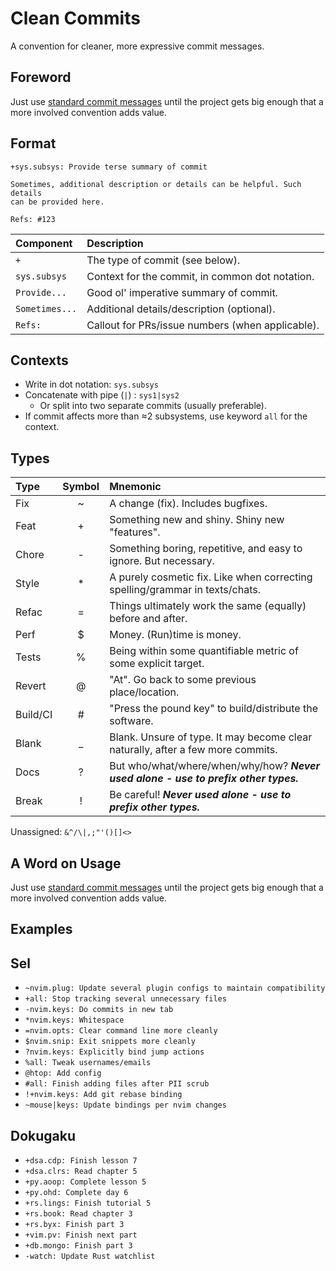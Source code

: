 # Clean Commits
A convention for cleaner, more expressive commit messages.

## Foreword
Just use [standard commit messages](https://cbea.ms/git-commit/) until the project gets big enough that a more involved convention adds value.

## Format
```
+sys.subsys: Provide terse summary of commit

Sometimes, additional description or details can be helpful. Such details
can be provided here.

Refs: #123
```

| Component      | Description                                      |
|:---------------|:-------------------------------------------------|
| `+`            | The type of commit (see below).                  |
| `sys.subsys`   | Context for the commit, in common dot notation.  |
| `Provide...`   | Good ol' imperative summary of commit.           |
| `Sometimes...` | Additional details/description (optional).       |
| `Refs:`        | Callout for PRs/issue numbers (when applicable). |


## Contexts
- Write in dot notation: `sys.subsys`
- Concatenate with pipe (`|`) : `sys1|sys2`
    * Or split into two separate commits (usually preferable).
- If commit affects more than ≈2 subsystems, use keyword `all` for the context.


## Types

| Type     | Symbol | Mnemonic                                                                             |
|:---------|:------:|:-------------------------------------------------------------------------------------|
| Fix      | ~      | A change (fix). Includes bugfixes.                                                   |
| Feat     | +      | Something new and shiny. Shiny new "features".                                       |
| Chore    | -      | Something boring, repetitive, and easy to ignore. But necessary.                     |
| Style    | *      | A purely cosmetic fix. Like when correcting spelling/grammar in texts/chats.         |
| Refac    | =      | Things ultimately work the same (equally) before and after.                          |
| Perf     | $      | Money. (Run)time is money.                                                           |
| Tests    | %      | Being within some quantifiable metric of some explicit target.                       |
| Revert   | @      | "At". Go back to some previous place/location.                                       |
| Build/CI | #      | "Press the pound key" to build/distribute the software.                              |
| Blank    | _      | Blank. Unsure of type. It may become clear naturally, after a few more commits.      |
| Docs     | ?      | But who/what/where/when/why/how? ___Never used alone - use to prefix other types.___ |
| Break    | !      | Be careful! ___Never used alone - use to prefix other types.___                      |

Unassigned: `&^/\|,;"'()[]<>`


## A Word on Usage
Just use [standard commit messages](https://cbea.ms/git-commit/) until the project gets big enough that a more involved convention adds value.


## Examples
## Sel
- `~nvim.plug: Update several plugin configs to maintain compatibility`
- `+all: Stop tracking several unnecessary files`
- `-nvim.keys: Do commits in new tab`
- `*nvim.keys: Whitespace`
- `=nvim.opts: Clear command line more cleanly`
- `$nvim.snip: Exit snippets more cleanly`
- `?nvim.keys: Explicitly bind jump actions`
- `%all: Tweak usernames/emails`
- `@htop: Add config`
- `#all: Finish adding files after PII scrub`
- `!+nvim.keys: Add git rebase binding`
- `~mouse|keys: Update bindings per nvim changes`

## Dokugaku
- `+dsa.cdp: Finish lesson 7`
- `+dsa.clrs: Read chapter 5`
- `+py.aoop: Complete lesson 5`
- `+py.ohd: Complete day 6`
- `+rs.lings: Finish tutorial 5`
- `+rs.book: Read chapter 3`
- `+rs.byx: Finish part 3`
- `+vim.pv: Finish next part`
- `+db.mongo: Finish part 3`
- `-watch: Update Rust watchlist`

